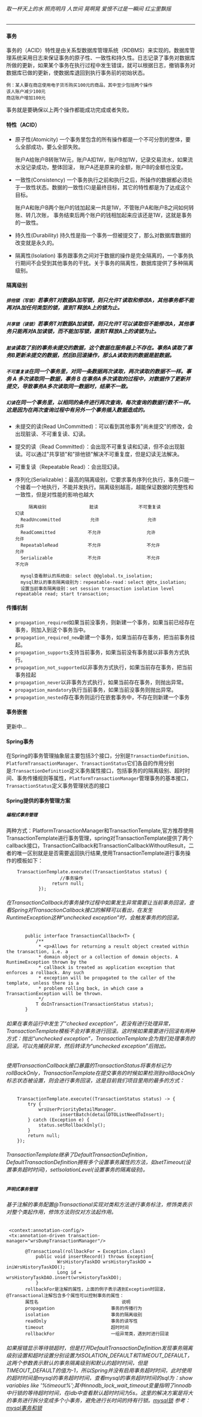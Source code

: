 ###### 取一杯天上的水 照亮明月 人世间 晃啊晃 爱恨不过是一瞬间 红尘里飘摇
**** 
#### 事务
事务的（ACID）特性是由关系型数据库管理系统（RDBMS）来实现的。数据库管理系统采用日志来保证事务的原子性、一致性和持久性。日志记录了事务对数据库所做的更新，如果某个事务在执行过程中发生错误，就可以根据日志，撤销事务对数据库已做的更新，使数据库退回到执行事务前的初始状态。

    例：某人要在商店使用电子货币购买100元的商品，其中至少包括两个操作
    该人账户减少100元
    商店账户增加100元
事务就是要确保以上两个操作都能成功完成或者失败。
#### 特性（ACID）
* 原子性(Atomicity)
一个事务里包含的所有操作都是一个不可分割的整体，要么全部成功，要么全部失败。

     账户A给账户B转账1W元，账户A扣1W，账户B加1W，记录交易流水，如果流水没记录成功，整体回滚，
     账户A还是原来的金额，账户B的金额也没变。
* 一致性(Consistency)
一个事务执行之前和执行之后，所操作的数据都必须处于一致性状态。数据的一致性(C)是最终目标，其它的特性都是为了达成这个目标。

     账户A和账户B两个账户的钱加起来一共是1W，不管账户A和账户B之间如何转账、转几次账，
     事务结束后两个账户的钱相加起来应该还是1W，这就是事务的一致性。
* 持久性(Durability)
持久性是指一个事务一但被提交了，那么对数据库数据的改变就是永久的。
* 隔离性(Isolation)
事务跟事务之间对于数据的操作是完全隔离的，一个事务执行期间不会受到其他事务的干扰。关于事务的隔离性，数据库提供了多种隔离级别。
#### 隔离级别 
##### `排他锁（写锁）`若事务T对数据A加写锁，则只允许T读取和修改A，其他事务都不能再对A加任何类型的锁，直到T释放A上的锁为止。
##### `共享锁（读锁）`若事务T对数据A加读锁，则只允许T可以读取但不能修改A，其他事务只能再对A加读锁，而不能加写锁，直到T释放A上的读锁为止。 
##### `脏读`读取了别的事务未提交的数据，这个数据在服务器上不存在。事务A读取了事务B更新未提交的数据，然后B回滚操作，那么A读取到的数据是脏数据。
##### `不可重复读`在同一个事务里，对同一条数据两次读取，两次读取的数据不一样。事务 A 多次读取同一数据，事务 B 在事务A多次读取的过程中，对数据作了更新并提交，导致事务A多次读取同一数据时，结果不一致。
##### `幻读`在同一个事务里，以相同的条件进行两次查询，每次查询的数据行数不一样。这是因为在两次查询过程中有另外一个事务插入数据造成的。
* 未提交的读(Read UnCommitted)：可以看到其他事务"尚未提交"的修改，会出现脏读、不可重复读、幻读。
* 提交的读（Read Committed）：会出现不可重复读和幻读，但不会出现脏读。可以通过"共享锁"和"排他锁"解决不可重复度，但是幻读无法解决。
* 可重复读（Repeatable Read）：会出现幻读。
* 序列化(Serializable)：最高的隔离级别，它要求事务序列化执行，事务只能一个接着一个地执行，不能并发执行。隔离级别越高，越能保证数据的完整性和一致性，但是对性能的影响也越大

           隔离级别                脏读               不可重复读            幻读      
        ReadUncommitted           允许                  允许              允许
        ReadCommitted            不允许                 允许              允许
        RepeatableRead           不允许                 不允许            允许
        Serializable             不允许                 不允许            不允许
        
        mysql查看默认的系统级: select @@global.tx_isolation;
        mysql默认的事务隔离级别为：repeatable-read：select @@tx_isolation;
        设置当前事务隔离级别：set session transaction isolation level repeatable read; start transaction;
#### 传播机制
* `propagation_required`如果当前没事务，则新建一个事务，如果当前已经存在事务，则加入到这个事务当中。<br>
* `propagation_required_new`新建一个事务，如果当前存在事务，把当前事务挂起。<br>
* `propagation_supports`支持当前事务，如果当前没有事务就以非事务方式执行。<br>
* `propagation_not_supported`以非事务方式执行，如果当前存在事务，把当前事务挂起<br>
* `propagation_never`以非事务方式执行，如果当前存在事务，则抛出异常。<br>
* `propagation_mandatory`执行当前事务，如果当前没事务则抛出异常。<br>
* `propagation_nested`存在事务则运行在嵌套事务中，不存在则新建一个事务<br>

#### 事务嵌套
更新中...
#### Spring事务
在Spring的事务管理抽象层主要包括3个接口，分别是`TransactionDefinition`、`PlatformTransactionManager`、`TransactionStatus`它们各自的作用分别是:`TransactionDefinition`定义事务属性接口，包括事务的的隔离级别、超时时间、事务传播规则等属性，`PlatformTransactionManager`管理事务的基本接口，`TransactionStatus`定义事务管理状态的接口
#### Spring提供的事务管理方案
##### `编程式事务管理`
两种方式：PlatformTransactionManager和TransactionTemplate,官方推荐使用TransactionTemplate进行事务管理，spring对TransactionTemplate提供了两个callback接口，TransactionCallback和TransactionCallbackWithoutResult，二者的唯一区别就是是否需要返回执行结果,使用TransactionTemplate进行事务操作的模板如下：

        TransactionTemplate.execute((TransactionStatus status) {
                        //事务操作
                     return null;
                });
###### 在TransactionCallback的事务操作过程中如果发生异常需要让当前事务回滚，查看Spring对TransactionCallback接口的解释可以看出，在发生RuntimeException这种“unchecked exception”时，会触发事务的的回滚。

           public interface TransactionCallback<T> {
               /**
                * <p>Allows for returning a result object created within the transaction, i.e. a
                * domain object or a collection of domain objects. A RuntimeException thrown by the
                * callback is treated as application exception that enforces a rollback. Any such
                * exception will be propagated to the caller of the template, unless there is a
                * problem rolling back, in which case a TransactionException will be thrown.
                */
               T doInTransaction(TransactionStatus status);
           }
###### 如果在事务运行中发生了“checked exception”，若没有进行处理异常，TransactionTemplate模板不会对事务进行回滚。这时候如果需要进行回滚有两种方式：抛出“unchecked exception”，TransactionTemplate会为我们处理事务的回滚。可以先捕获异常，然后转译为“unchecked exception”后抛出。
###### 使用TransactionCallback接口暴露的TransactionStatus将事务标记为rollBackOnly，TransactionTemplate在提交事务的时候如果检测到rollBackOnly标志状态被设置，则会进行事务回滚，这是目前我们项目里用的最多的方式：
           
        TransactionTemplate.execute((TransactionStatus status) -> {
            try {
                wrsUserPriorityDetailManager.
                        insertBatch(detailDTOListNeedToInsert);
            } catch (Exception e) {
                status.setRollbackOnly();
            }
            return null;
        });
###### TransactionTemplate继承了DefaultTransactionDefinition，DefaultTransactionDefinition拥有多个设置事务属性的方法，如setTimeout(设置事务超时时间)，setIsolationLevel(设置事务的隔离级别)。
##### `声明式事务管理`
###### 基于注解的事务配置@Transactional实现对类和方法进行事务标注，修饰类表示对整个类起作用，修饰方法则仅对方法起作用。

     <context:annotation-config/>
     <tx:annotation-driven transaction-manager="wrsDumpTransactionManager"/>
     
           @Transactional(rollbackFor = Exception.class)
               public void insertRecord() throws Exception{
                       WrsHistoryTaskDO wrsHistoryTaskDO = iniWrsHistoryTaskDO();
                       Long id = wrsHistoryTaskDAO.insert(wrsHistoryTaskDO);
               }
           rollbackFor是注解的属性，上面的例子表示遇到Exception时回滚，@Transactional注解包含多个属性可以控制事务的属性：
           属性名                               说明
           propagation                     事务的传播行为
           isolation                       事务的隔离级别
           readOnly                        事务的读写性
           timeout                         超时时间
           rollbackFor                     一组异常类，遇到时进行回滚
###### 如果报错显示等待锁超时，但是打开DefaultTransactionDefinition发现事务隔离级别设置和超时设置分别设置为ISOLATION_DEFAULT和TIMEOUT_DEFAULT，这两个参数表示默认的事务隔离级别和默认的超时时间，但是TIMEOUT_DEFAULT的值为-1，所以Spring并没有启用事务超时时间，此时使用的超时时间是mysql的事务超时时间，查看mysql的事务超时时间的sql为：show variables like '%timeout%';其中innodb_lock_wait_timeout变量指明了innodb中行锁的等待超时时间，在idb中查看默认超时时间为5s。这里的解决方案是将大的事务进行拆分变成多个小事务，避免进行长时间的持有行锁。[mysql锁](./mysql.md) 参考：[mysql事务和锁](https://www.cnblogs.com/zhaoyl/p/4121010.html)
